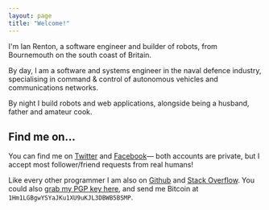 ```yaml
---
layout: page
title: "Welcome!"
---
```


I'm Ian Renton, a software engineer and builder of robots, from Bournemouth on the south coast of Britain.

By day, I am a software and systems engineer in the naval defence industry, specialising in command & control of autonomous vehicles and communications networks.

By night I build robots and web applications, alongside being a husband, father and amateur cook.

## Find me on...

You can find me on [Twitter](https://twitter.com/i_renton) and [Facebook](https://www.facebook.com/ianrenton)&mdash; both accounts are private, but I accept most follower/friend requests from real humans!

Like every other programmer I am also on [Github](https://github.com/ianrenton) and [Stack Overflow](http://careers.stackoverflow.com/ianrenton). You could also [grab my PGP key here](http://files.ianrenton.com/gpg-pubkey.txt), and send me Bitcoin at `1Hm1LGBgwYSYaJKu1XU9uKJL3DBWB5BSMP`.
